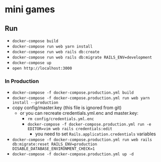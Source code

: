 # mini games

## Run
- `docker-compose build`
- `docker-compose run web yarn install`
- `docker-compose run web rails db:create`
- `docker-compose run web rails db:migrate RAILS_ENV=development`
- `docker-compose up`
- `open http://localhost:3000`

### In Production
- `docker-compose -f docker-compose.production.yml build`
- `docker-compose -f docker-compose.production.yml run web yarn install --production`
- copy config/master.key (this file is ignored from git)
    - or you can recreate credentials.yml.enc and master.key:
        - `rm config/credentials.yml.enc`
        - `docker-compose -f docker-compose.production.yml run -e EDITOR=vim web rails credentials:edit`
            - you need to set `Rails.application.credentials` variables
- `docker-compose -f docker-compose.production.yml run web rails db:migrate:reset RAILS_ENV=production DISABLE_DATABASE_ENVIRONMENT_CHECK=1`
- `docker-compose -f docker-compose.production.yml up -d`